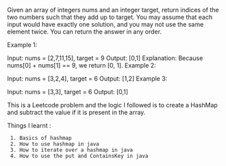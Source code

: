 Given an array of integers nums and an integer target, return indices of the two numbers such that they add up to target.
You may assume that each input would have exactly one solution, and you may not use the same element twice.
You can return the answer in any order.

 

Example 1:

Input: nums = [2,7,11,15], target = 9
Output: [0,1]
Explanation: Because nums[0] + nums[1] == 9, we return [0, 1].
Example 2:

Input: nums = [3,2,4], target = 6
Output: [1,2]
Example 3:

Input: nums = [3,3], target = 6
Output: [0,1]


This is a Leetcode problem and the logic I followed is to create a HashMap and subtract the value if it is present in the array.

Things I learnt : 

     1. Basics of hashmap
     2. How to use hashmap in java
     3. How to iterate over a hashmap in java
     4. How to use the put and ContainsKey in java
     